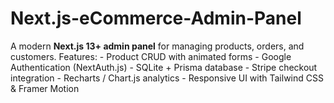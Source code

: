 # Next.js-eCommerce-Admin-Panel
A modern **Next.js 13+ admin panel** for managing products, orders, and customers. Features:  - Product CRUD with animated forms   - Google Authentication (NextAuth.js)   - SQLite + Prisma database   - Stripe checkout integration   - Recharts / Chart.js analytics   - Responsive UI with Tailwind CSS &amp; Framer Motion
